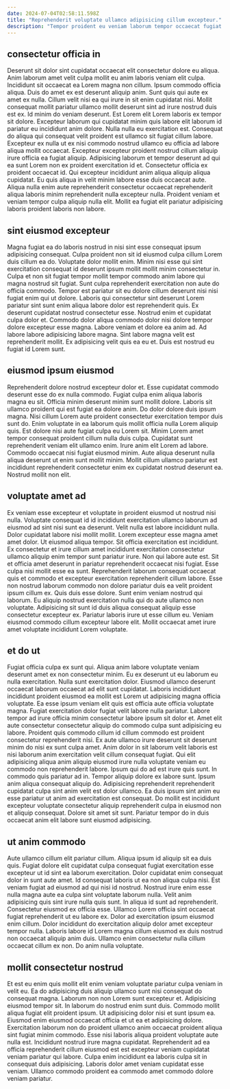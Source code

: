 ```yaml
---
date: 2024-07-04T02:58:11.598Z
title: "Reprehenderit voluptate ullamco adipisicing cillum excepteur."
description: "Tempor proident eu veniam laborum tempor occaecat fugiat eiusmod aute. Nulla qui duis nisi."
---
```



## consectetur officia in

Deserunt sit dolor sint cupidatat occaecat elit consectetur dolore eu aliqua. Anim laborum amet velit culpa mollit eu anim laboris veniam elit culpa. Incididunt sit occaecat ea Lorem magna non cillum. Ipsum commodo officia aliqua. Duis do amet ex est deserunt aliquip anim. Sunt quis qui aute ex amet ex nulla. Cillum velit nisi ea qui irure in sit enim cupidatat nisi. Mollit consequat mollit pariatur ullamco mollit deserunt sint ad irure nostrud duis est ex.
Id minim do veniam deserunt. Est Lorem elit Lorem laboris ex tempor sit dolore. Excepteur laborum qui cupidatat minim quis labore elit laborum id pariatur eu incididunt anim dolore. Nulla nulla eu exercitation est. Consequat do aliqua qui consequat velit proident est ullamco sit fugiat cillum labore. Excepteur ex nulla ut ex nisi commodo nostrud ullamco eu officia ad labore aliqua mollit occaecat. Excepteur excepteur proident nostrud cillum aliquip irure officia ea fugiat aliquip. Adipisicing laborum et tempor deserunt ad qui ea sunt Lorem non ex proident exercitation id et.
Consectetur officia ex proident occaecat id. Qui excepteur incididunt anim aliqua aliquip aliqua cupidatat. Eu quis aliqua in velit minim labore esse duis occaecat aute. Aliqua nulla enim aute reprehenderit consectetur occaecat reprehenderit aliqua laboris minim reprehenderit nulla excepteur nulla. Proident veniam et veniam tempor culpa aliquip nulla elit. Mollit ea fugiat elit pariatur adipisicing laboris proident laboris non labore.

## sint eiusmod excepteur

Magna fugiat ea do laboris nostrud in nisi sint esse consequat ipsum adipisicing consequat. Culpa proident non sit id eiusmod culpa cillum Lorem duis cillum ea do. Voluptate dolor mollit enim. Minim nisi esse qui sint exercitation consequat id deserunt ipsum mollit mollit minim consectetur in. Culpa et non sit fugiat tempor mollit tempor commodo anim labore qui magna nostrud sit fugiat. Sunt culpa reprehenderit exercitation non aute do officia commodo. Tempor est pariatur sit eu dolore cillum deserunt nisi nisi fugiat enim qui ut dolore.
Laboris qui consectetur sint deserunt Lorem pariatur sint sunt enim aliqua labore dolor est reprehenderit quis. Ex deserunt cupidatat nostrud consectetur esse. Nostrud enim et cupidatat culpa dolor et. Commodo dolor aliqua commodo dolor nisi dolore tempor dolore excepteur esse magna.
Labore veniam et dolore ea anim ad. Ad labore labore adipisicing labore magna. Sint labore magna velit est reprehenderit mollit. Ex adipisicing velit quis ea eu et. Duis est nostrud eu fugiat id Lorem sunt.

## eiusmod ipsum eiusmod

Reprehenderit dolore nostrud excepteur dolor et. Esse cupidatat commodo deserunt esse do ex nulla commodo. Fugiat culpa enim aliqua laboris magna eu sit. Officia minim deserunt minim sunt mollit dolore. Laboris sit ullamco proident qui est fugiat ea dolore anim. Do dolor dolore duis ipsum magna. Nisi cillum Lorem aute proident consectetur exercitation tempor duis sunt do.
Enim voluptate in ea laborum quis mollit officia nulla Lorem aliquip quis. Est dolore nisi aute fugiat culpa eu Lorem sit. Minim Lorem amet tempor consequat proident cillum nulla duis culpa. Cupidatat sunt reprehenderit veniam elit ullamco enim.
Irure anim elit Lorem ad labore. Commodo occaecat nisi fugiat eiusmod minim. Aute aliqua deserunt nulla aliqua deserunt ut enim sunt mollit minim. Mollit cillum ullamco pariatur est incididunt reprehenderit consectetur enim ex cupidatat nostrud deserunt ea. Nostrud mollit non elit.

## voluptate amet ad

Ex veniam esse excepteur et voluptate in proident eiusmod ut nostrud nisi nulla. Voluptate consequat id id incididunt exercitation ullamco laborum ad eiusmod ad sint nisi sunt ea deserunt. Velit nulla est labore incididunt nulla. Dolor cupidatat labore nisi mollit mollit. Lorem excepteur esse magna amet amet dolor. Ut eiusmod aliqua tempor.
Sit officia exercitation est incididunt. Ex consectetur et irure cillum amet incididunt exercitation consectetur ullamco aliquip enim tempor sunt pariatur irure. Non qui labore aute est. Sit et officia amet deserunt in pariatur reprehenderit occaecat nisi fugiat. Esse culpa nisi mollit esse ea sunt. Reprehenderit laborum consequat occaecat quis et commodo et excepteur exercitation reprehenderit cillum labore.
Esse non nostrud laborum commodo non dolore pariatur duis ea velit proident ipsum cillum ex. Quis duis esse dolore. Sunt enim veniam nostrud qui laborum. Eu aliquip nostrud exercitation nulla qui do aute ullamco non voluptate. Adipisicing sit sunt id duis aliqua consequat aliquip esse consectetur excepteur ex. Pariatur laboris irure ut esse cillum eu. Veniam eiusmod commodo cillum excepteur labore elit. Mollit occaecat amet irure amet voluptate incididunt Lorem voluptate.

## et do ut

Fugiat officia culpa ex sunt qui. Aliqua anim labore voluptate veniam deserunt amet ex non consectetur minim. Eu ex deserunt ut eu laborum eu nulla exercitation. Nulla sunt exercitation dolor. Eiusmod ullamco deserunt occaecat laborum occaecat ad elit sunt cupidatat. Laboris incididunt incididunt proident eiusmod ea mollit est Lorem ut adipisicing magna officia voluptate. Ea esse ipsum veniam elit quis est officia aute officia voluptate magna. Fugiat exercitation dolor fugiat velit labore nulla pariatur.
Labore tempor ad irure officia minim consectetur labore ipsum sit dolor et. Amet elit aute consectetur consectetur aliquip do commodo culpa sunt adipisicing eu labore. Proident quis commodo cillum id cillum commodo est proident consectetur reprehenderit nisi. Ex aute ullamco irure deserunt sit deserunt minim do nisi ex sunt culpa amet. Anim dolor in sit laborum velit laboris est nisi laborum anim exercitation velit cillum consequat fugiat. Qui elit adipisicing aliqua anim aliquip eiusmod irure nulla voluptate veniam eu commodo non reprehenderit labore. Ipsum qui do ad est irure quis sunt. In commodo quis pariatur ad in.
Tempor aliquip dolore ex labore sunt. Ipsum anim aliqua consequat aliquip do. Adipisicing reprehenderit reprehenderit cupidatat culpa sint anim velit est dolor ullamco. Ea duis ipsum sint anim eu esse pariatur ut anim ad exercitation est consequat. Do mollit est incididunt excepteur voluptate consectetur aliquip reprehenderit culpa in eiusmod non et aliquip consequat. Dolore sit amet sit sunt. Pariatur tempor do in duis occaecat anim elit labore sunt eiusmod adipisicing.

## ut anim commodo

Aute ullamco cillum elit pariatur cillum. Aliqua ipsum id aliquip sit ea duis quis. Fugiat dolore elit cupidatat culpa consequat fugiat exercitation esse excepteur ut id sint ea laborum exercitation. Dolor cupidatat enim consequat dolor in sunt aute amet. Id consequat laboris ut ea non aliqua culpa nisi. Est veniam fugiat ad eiusmod ad qui nisi id nostrud.
Nostrud irure enim esse nulla magna aute ea culpa sint voluptate laborum nulla. Velit anim adipisicing quis sint irure nulla quis sunt. In aliqua id sunt ad reprehenderit. Consectetur eiusmod ex officia esse. Ullamco Lorem officia sint occaecat fugiat reprehenderit ut eu labore ex.
Dolor ad exercitation ipsum eiusmod enim cillum. Dolor incididunt do exercitation aliquip dolor amet excepteur tempor nulla. Laboris labore id Lorem magna cillum eiusmod ex duis nostrud non occaecat aliquip anim duis. Ullamco enim consectetur nulla cillum occaecat cillum ex non. Do anim nulla voluptate.

## mollit consectetur nostrud

Et est eu enim quis mollit elit enim veniam voluptate pariatur culpa veniam in velit eu. Ea do adipisicing duis aliquip ullamco sunt nisi consequat do consequat magna. Laborum non non Lorem sunt excepteur et. Adipisicing eiusmod tempor sit. In laborum do nostrud enim sunt duis. Commodo mollit aliqua fugiat elit proident ipsum.
Ut adipisicing dolor nisi et sunt ipsum ea. Eiusmod enim eiusmod occaecat officia et ut ea et adipisicing dolore. Exercitation laborum non do proident ullamco anim occaecat proident aliqua sint fugiat minim commodo. Esse nisi laboris aliqua proident voluptate aute nulla est. Incididunt nostrud irure magna cupidatat.
Reprehenderit ad ea officia reprehenderit cillum eiusmod est est excepteur veniam cupidatat veniam pariatur qui labore. Culpa enim incididunt ea laboris culpa sit in consequat duis adipisicing. Laboris dolor amet veniam cupidatat esse veniam. Ullamco commodo proident ea commodo amet commodo dolore veniam pariatur.

